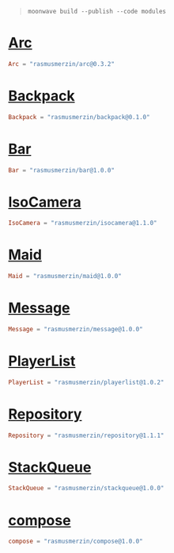 > `moonwave build --publish --code modules`
# [Arc](https://wally.run/package/rasmusmerzin/arc?version=0.3.2)
```toml
Arc = "rasmusmerzin/arc@0.3.2"
```
# [Backpack](https://wally.run/package/rasmusmerzin/backpack?version=0.1.0)
```toml
Backpack = "rasmusmerzin/backpack@0.1.0"
```
# [Bar](https://wally.run/package/rasmusmerzin/bar?version=1.0.0)
```toml
Bar = "rasmusmerzin/bar@1.0.0"
```
# [IsoCamera](https://wally.run/package/rasmusmerzin/isocamera?version=1.1.0)
```toml
IsoCamera = "rasmusmerzin/isocamera@1.1.0"
```
# [Maid](https://wally.run/package/rasmusmerzin/maid?version=1.0.0)
```toml
Maid = "rasmusmerzin/maid@1.0.0"
```
# [Message](https://wally.run/package/rasmusmerzin/message?version=1.0.0)
```toml
Message = "rasmusmerzin/message@1.0.0"
```
# [PlayerList](https://wally.run/package/rasmusmerzin/playerlist?version=1.0.2)
```toml
PlayerList = "rasmusmerzin/playerlist@1.0.2"
```
# [Repository](https://wally.run/package/rasmusmerzin/repository?version=1.1.1)
```toml
Repository = "rasmusmerzin/repository@1.1.1"
```
# [StackQueue](https://wally.run/package/rasmusmerzin/stackqueue?version=1.0.0)
```toml
StackQueue = "rasmusmerzin/stackqueue@1.0.0"
```
# [compose](https://wally.run/package/rasmusmerzin/compose?version=1.0.0)
```toml
compose = "rasmusmerzin/compose@1.0.0"
```
